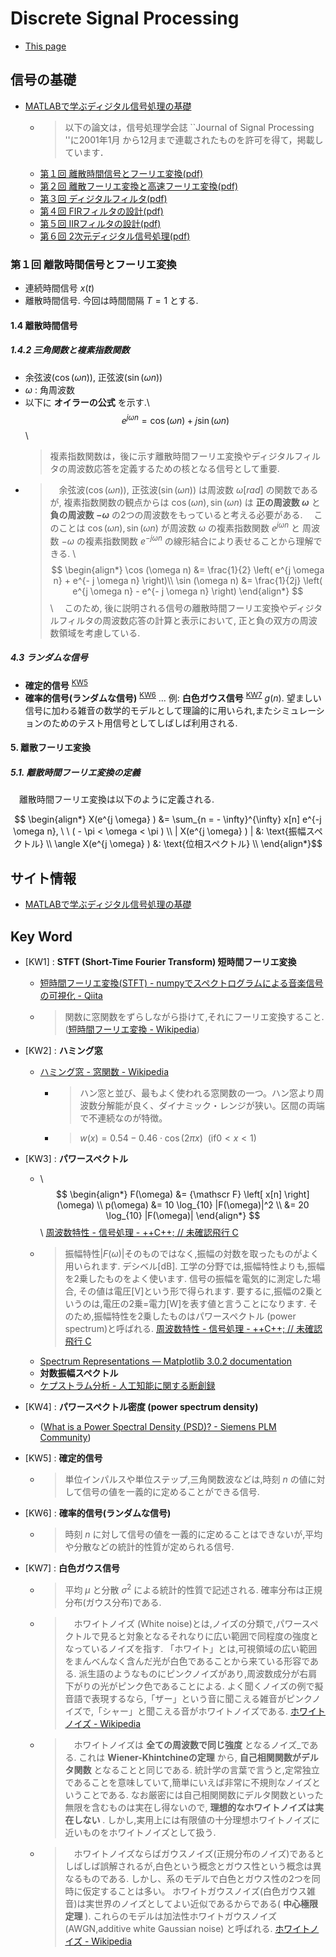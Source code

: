 <script type="text/x-mathjax-config">
  MathJax.Hub.Config({
    tex2jax: {
      inlineMath: [ ['$','$'], ["\\(","\\)"] ],
      processEscapes: true
    }
  });
</script>
<!--
  Mathjax inline mode not rendering - TeX - LaTeX Stack Exchange
  https://tex.stackexchange.com/questions/27633/mathjax-inline-mode-not-rendering
-->

<script type="text/javascript" async
  src="https://cdnjs.cloudflare.com/ajax/libs/mathjax/2.7.5/MathJax.js?config=TeX-MML-AM_CHTML">
</script>


# Discrete Signal Processing

- [This page](./index.html)


## 信号の基礎

- [MATLABで学ぶディジタル信号処理の基礎](http://www.mk.ecei.tohoku.ac.jp/jspmatlab/)
  - > 以下の論文は，信号処理学会誌 ``Journal of Signal Processing ''に2001年1月 から12月まで連載されたものを許可を得て，掲載しています．
  - [第１回 離散時間信号とフーリエ変換(pdf)](http://www.mk.ecei.tohoku.ac.jp/jspmatlab/pdf/matdsp1.pdf)
  - [第２回 離散フーリエ変換と高速フーリエ変換(pdf)](http://www.mk.ecei.tohoku.ac.jp/jspmatlab/pdf/matdsp2.pdf)
  - [第３回 ディジタルフィルタ(pdf)](http://www.mk.ecei.tohoku.ac.jp/jspmatlab/pdf/matdsp3.pdf)
  - [第４回 FIRフィルタの設計(pdf)](http://www.mk.ecei.tohoku.ac.jp/jspmatlab/pdf/matdsp4.pdf)
  - [第５回 IIRフィルタの設計(pdf)](http://www.mk.ecei.tohoku.ac.jp/jspmatlab/pdf/matdsp5.pdf)
  - [第６回 2次元ディジタル信号処理(pdf)](http://www.mk.ecei.tohoku.ac.jp/jspmatlab/pdf/matdsp6.pdf)


### 第１回 離散時間信号とフーリエ変換

- 連続時間信号 $x(t)$
- 離散時間信号. 今回は時間間隔 $T=1$ とする.


#### 1.4 離散時間信号


##### 1.4.2 三角関数と複素指数関数

- 余弦波($\cos (\omega n)$), 正弦波($\sin (\omega n)$)
- $\omega$ : 角周波数
- 以下に __オイラーの公式__ を示す.\\
  $$e^{j \omega n} = \cos (\omega n) + j \sin (\omega n)$$\\
  > 複素指数関数は，後に示す離散時間フーリエ変換やディジタルフィルタの周波数応答を定義するための核となる信号として重要.
- > 　余弦波($\cos (\omega n)$), 正弦波($\sin (\omega n)$) は周波数 $\omega {\mathrm [rad]}$  の関数であるが,
  > 複素指数関数の観点からは $\cos (\omega n), \sin (\omega n)$ は
  > __正の周波数 $\omega$__ と __負の周波数 $- \omega$__ の2つの周波数をもっていると考える必要がある.
  > 　このことは $\cos (\omega n), \sin (\omega n)$ が周波数 $\omega$ の複素指数関数 $e^{j \omega n}$ と
  > 周波数 $- \omega$ の複素指数関数 $e^{- j \omega n}$ の線形結合により表せることから理解できる. \\
  > $$ \begin{align*}
      \cos (\omega n) &= \frac{1}{2} \left( e^{j \omega n} + e^{- j \omega n} \right)\\
      \sin (\omega n) &= \frac{1}{2j} \left( e^{j \omega n} - e^{- j \omega n} \right)
    \end{align*} $$ \\
  > 　このため, 後に説明される信号の離散時間フーリエ変換やディジタルフィルタの周波数応答の計算と表示において,
  > 正と負の双方の周波数領域を考慮している.


##### 4.3 ランダムな信号

- __確定的信号__ <sup>[KW5](#fnkw5)</sup>
- __確率的信号(ランダムな信号)__ <sup>[KW6](#fnkw6)</sup> ... 例: __白色ガウス信号__ <sup>[KW7](#fnkw7)</sup> $g(n)$.
  望ましい信号に加わる雑音の数学的モデルとして理論的に用いられ,またシミュレーションのためのテスト用信号としてしばしば利用される.


#### 5. 離散フーリエ変換

##### 5.1. 離散時間フーリエ変換の定義

　離散時間フーリエ変換は以下のように定義される.

$$ \begin{align*}
  X(e^{j \omega} ) &= \sum_{n = - \infty}^{\infty} x[n] e^{-j \omega n}, \ \ ( - \pi < \omega < \pi ) \\
  | X(e^{j \omega} ) | &: \text{振幅スペクトル} \\
  \angle X(e^{j \omega} ) &: \text{位相スペクトル} \\
\end{align*}$$


## サイト情報
- [MATLABで学ぶディジタル信号処理の基礎](http://www.mk.ecei.tohoku.ac.jp/jspmatlab/)


## Key Word

- <span id="fnkw1">[KW1]</span> : __STFT (Short-Time Fourier Transform) 短時間フーリエ変換__
  - [短時間フーリエ変換(STFT) - numpyでスペクトログラムによる音楽信号の可視化 - Qiita](https://qiita.com/namaozi/items/dec1575cd455c746f597#%E7%9F%AD%E6%99%82%E9%96%93%E3%83%95%E3%83%BC%E3%83%AA%E3%82%A8%E5%A4%89%E6%8F%9Bstft)
  - > 関数に窓関数をずらしながら掛けて,それにフーリエ変換すること. ([短時間フーリエ変換 - Wikipedia](https://ja.wikipedia.org/wiki/%E7%9F%AD%E6%99%82%E9%96%93%E3%83%95%E3%83%BC%E3%83%AA%E3%82%A8%E5%A4%89%E6%8F%9B))

- <span id="fnkw2">[KW2]</span> : __ハミング窓__
  - [ハミング窓 - 窓関数 - Wikipedia](https://ja.wikipedia.org/wiki/%E7%AA%93%E9%96%A2%E6%95%B0#%E3%83%8F%E3%83%9F%E3%83%B3%E3%82%B0%E7%AA%93)
    - > ハン窓と並び、最もよく使われる窓関数の一つ。ハン窓より周波数分解能が良く、ダイナミック・レンジが狭い。区間の両端で不連続なのが特徴。
    - > $w(x) = 0.54 - 0.46 \cdot \cos \left( 2 \pi x \right) \ \ (\text{if} 0 < x \lt 1)$

- <span id="fnkw3">[KW3]</span> : __パワースペクトル__  
  - \\
    $$
    \begin{align*}
      F(\omega) &= {\mathscr F} \left[ x[n] \right] (\omega) \\
      p(\omega) &= 10 \log_{10} |F(\omega)|^2 \\
                &= 20 \log_{10} |F(\omega)|
    \end{align*}
    $$ \\
    [周波数特性 - 信号処理 - ++C++; // 未確認飛行 C](https://ufcpp.net/study/sp/dsp/frequency/)
  - > 振幅特性$|F(\omega)|$そのものではなく,振幅の対数を取ったものがよく用いられます. デシベル[dB].
    工学の分野では,振幅特性よりも,振幅を2乗したものをよく使います. 信号の振幅を電気的に測定した場合, その値は電圧[V]という形で得られます. 
    要するに,振幅の2乗というのは,電圧の2乗$=$電力[W]を表す値と言うことになります. そのため,振幅特性を2乗したものはパワースペクトル (power spectrum)と呼ばれる.
    [周波数特性 - 信号処理 - ++C++; // 未確認飛行 C](https://ufcpp.net/study/sp/dsp/frequency/)
  - [Spectrum Representations — Matplotlib 3.0.2 documentation](https://matplotlib.org/gallery/lines_bars_and_markers/spectrum_demo.html)
  - __対数振幅スペクトル__
  - [ケプストラム分析 - 人工知能に関する断創録](http://aidiary.hatenablog.com/entry/20120211/1328964624)
- <span id="fnkw4">[KW4]</span> : __パワースペクトル密度 (power spectrum density)__
  - ([What is a Power Spectral Density (PSD)? - Siemens PLM Community](https://community.plm.automation.siemens.com/t5/Testing-Knowledge-Base/What-is-a-Power-Spectral-Density-PSD/ta-p/360969))
- <span id="fnkw5">[KW5]</span> : __確定的信号__
  - > 単位インパルスや単位ステップ,三角関数波などは,時刻 $n$ の値に対して信号の値を一義的に定めることができる信号.
- <span id="fnkw6">[KW6]</span> : __確率的信号(ランダムな信号)__
  - > 時刻 $n$ に対して信号の値を一義的に定めることはできないが,平均や分散などの統計的性質が定められる信号.
- <span id="fnkw7">[KW7]</span> : __白色ガウス信号__
  - > 平均 $\mu$ と分散 $\sigma ^2$ による統計的性質で記述される. 確率分布は正規分布(ガウス分布)である.
  - > 　ホワイトノイズ (White noise)とは,ノイズの分類で,パワースペクトルで見ると対象となるそれなりに広い範囲で同程度の強度となっているノイズを指す.
    > 「ホワイト」とは,可視領域の広い範囲をまんべんなく含んだ光が白色であることから来ている形容である.
    > 派生語のようなものにピンクノイズがあり,周波数成分が右肩下がりの光がピンク色であることによる.
    > よく聞くノイズの例で擬音語で表現するなら,「ザー」という音に聞こえる雑音がピンクノイズで,「シャー」と聞こえる音がホワイトノイズである.
    > [ホワイトノイズ - Wikipedia](https://ja.wikipedia.org/wiki/%E3%83%9B%E3%83%AF%E3%82%A4%E3%83%88%E3%83%8E%E3%82%A4%E3%82%BA)
  - > 　ホワイトノイズは __全ての周波数で同じ強度__ となるノイズ_である. 
    > これは __Wiener-Khintchineの定理__ から, __自己相関関数がデルタ関数__ となることと同じである.
    >  統計学の言葉で言うと,定常独立であることを意味していて,簡単にいえば非常に不規則なノイズということである.
    > なお厳密には自己相関関数にデルタ関数といった無限を含むものは実在し得ないので, __理想的なホワイトノイズは実在しない__ .
    > しかし,実用上には有限値の十分理想ホワイトノイズに近いものをホワイトノイズとして扱う.
  - > 　ホワイトノイズならばガウスノイズ(正規分布のノイズ)であるとしばしば誤解されるが,白色という概念とガウス性という概念は異なるものである.
    > しかし、系のモデルで白色とガウス性の2つを同時に仮定することは多い。
    > ホワイトガウスノイズ(白色ガウス雑音)は実世界のノイズとしてよい近似であるからである( __中心極限定理__ ).
    > これらのモデルは加法性ホワイトガウスノイズ (AWGN,additive white Gaussian noise) と呼ばれる.
    > [ホワイトノイズ - Wikipedia](https://ja.wikipedia.org/wiki/%E3%83%9B%E3%83%AF%E3%82%A4%E3%83%88%E3%83%8E%E3%82%A4%E3%82%BA)



